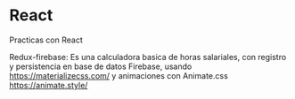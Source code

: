 # React
Practicas con React

Redux-firebase: Es una calculadora basica de horas salariales, con registro y persistencia en base de datos Firebase, usando https://materializecss.com/ y animaciones con Animate.css https://animate.style/
